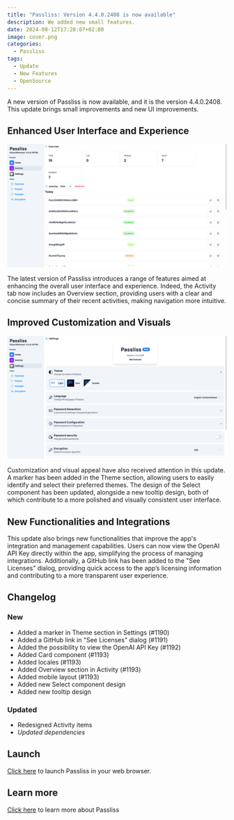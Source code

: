 ```yaml
---
title: "Passliss: Version 4.4.0.2408 is now available"
description: We added new small features.
date: 2024-08-12T17:28:07+02:00
image: cover.png
categories:
  - Passliss
tags:
  - Update
  - New Features
  - OpenSource
---
```


A new version of Passliss is now available, and it is the version 4.4.0.2408. This update brings small improvements and new UI improvements.

## Enhanced User Interface and Experience

![The new Activity page Overview Section](1.png)

The latest version of Passliss introduces a range of features aimed at enhancing the overall user interface and experience. Indeed, the Activity tab now includes an Overview section, providing users with a clear and concise summary of their recent activities, making navigation more intuitive.

## Improved Customization and Visuals

![Several improvements were made to the Settings page](2.png)

Customization and visual appeal have also received attention in this update. A marker has been added in the Theme section, allowing users to easily identify and select their preferred themes. The design of the Select component has been updated, alongside a new tooltip design, both of which contribute to a more polished and visually consistent user interface.

## New Functionalities and Integrations

This update also brings new functionalities that improve the app's integration and management capabilities. Users can now view the OpenAI API Key directly within the app, simplifying the process of managing integrations. Additionally, a GitHub link has been added to the "See Licenses" dialog, providing quick access to the app’s licensing information and contributing to a more transparent user experience.

## Changelog

### New

- Added a marker in Theme section in Settings (#1190)
- Added a GitHub link in "See Licenses" dialog (#1191)
- Added the possibility to view the OpenAI API Key (#1192)
- Added Card component (#1193)
- Added locales (#1193)
- Added Overview section in Activity (#1193)
- Added mobile layout (#1193)
- Added new Select component design
- Added new tooltip design

### Updated

- Redesigned Activity items
- _Updated dependencies_

## Launch

[Click here](https://passliss.leocorporation.dev/) to launch Passliss in your web browser.

## Learn more

[Click here](https://leocorporation.dev/store/passliss) to learn more about Passliss
